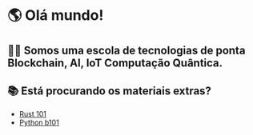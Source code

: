# 🌎 Olá mundo!

## 🙋‍♀️ Somos uma escola de tecnologias de ponta Blockchain, AI, IoT Computação Quântica.


## 📚 Está procurando os materiais extras?
- [Rust 101]()
- [Python b101]()

